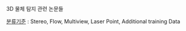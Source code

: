 3D 물체 탐지 관련 논문들

[분류기준](http://www.cvlibs.net/datasets/kitti/eval_object.php?obj_benchmark=3d) : Stereo, Flow, Multiview, Laser Point, Additional training Data 

